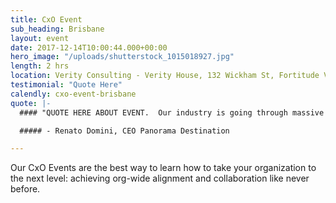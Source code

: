 ```yaml
---
title: CxO Event
sub_heading: Brisbane
layout: event
date: 2017-12-14T10:00:44.000+00:00
hero_image: "/uploads/shutterstock_1015018927.jpg"
length: 2 hrs
location: Verity Consulting - Verity House, 132 Wickham St, Fortitude Valley
testimonial: "Quote Here"
calendly: cxo-event-brisbane
quote: |-
  #### "QUOTE HERE ABOUT EVENT.  Our industry is going through massive change.  #stratapp is at the core of our response, connecting our talent across four countries, aligning all of us in real time."

  ##### - Renato Domini, CEO Panorama Destination

---
```

Our CxO Events are the best way to learn how to take your organization to the next level: achieving org-wide alignment and collaboration like never before.